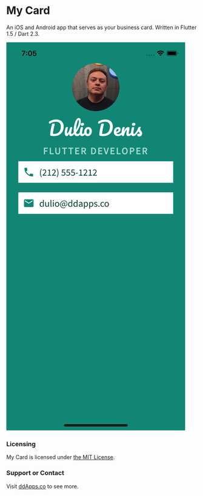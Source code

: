 # My Card
An iOS and Android app that serves as your business card. Written in Flutter 1.5 / Dart 2.3. 

![](art/screenshot/mycard_03.png?raw=true) 

### Licensing
My Card is licensed under [the MIT License](LICENSE).

### Support or Contact
Visit [ddApps.co](http://ddapps.co) to see more.
